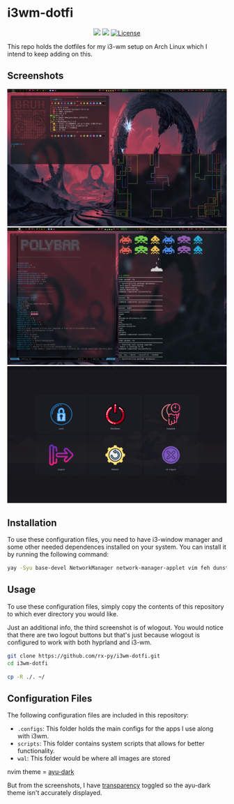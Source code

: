 # i3wm-dotfi


<div  align="center">
  
[![](https://img.shields.io/github/stars/rx-py/i3wm-dotfi?style=for-the-badge&logo=github&color=83c5be&logoColor=D9E0EE&labelColor=252733)](https://github.com/rx-py/i3wm-dotfi.git)
[![](https://img.shields.io/github/last-commit/rx-py/i3wm-dotfi?style=for-the-badge&color=006d77&logoColor=D9E0EE&labelColor=252733)](https://github.com/rx-py/i3wm-dotfi.git)
<a href="https://github.com/rx-py/i3wm-dotfi/blob/main/LICENSE">
    <img alt="License" src="https://img.shields.io/github/license/rx-py/i3wm-dotfi?style=for-the-badge&logo=github&color=1d3557&logoColor=D9E0EE&labelColor=252733"/>
</a>
</div>

This repo holds the dotfiles for my i3-wm setup on Arch Linux which I intend to keep adding on this.




## Screenshots
![Screenshot](wal/i3screen.png)
![Screenshot](wal/page2.png)
![Screenshot](wal/wlogout.png)


## Installation

To use these configuration files, you need to have i3-window manager and some other needed dependences installed on your system. You can install it by running the following command:

```bash
yay -Syu base-devel NetworkManager network-manager-applet vim feh dunst zsh pamixer playerctl brightnessctl kitty neofetch thunar rofi ranger pulseaudio alsa-utils git firefox xrander pavucontrol nitrogen polybar sddm gtop flameshot firewalld eza cbonsai-git duf cava bluez-utils bluez blueman bitwarden asciiquarium --noconfirm --needed
```


## Usage

To use these configuration files, simply copy the contents of this repository to which ever directory you would like.

Just an additional info, the third screenshot is of wlogout. You would notice that there are two logout buttons but that's just because wlogout is configured to work with both hyprland and i3-wm.



```bash
git clone https://github.com/rx-py/i3wm-dotfi.git 
cd i3wm-dotfi
```

```bash
cp -R ./. ~/
```

## Configuration Files

The following configuration files are included in this repository:

- `.configs`: This folder holds the main configs for the apps I use along with i3wm.
- `scripts`: This folder contains system scripts that allows for better functionality.
- `wal`: This folder would be where all images are stored



nvim theme = [ayu-dark](https://github.com/Shatur/neovim-ayu)

But from the screenshots, I have [transparency](https://github.com/xiyaowong/transparent.nvim) toggled so the ayu-dark theme isn't accurately displayed.
